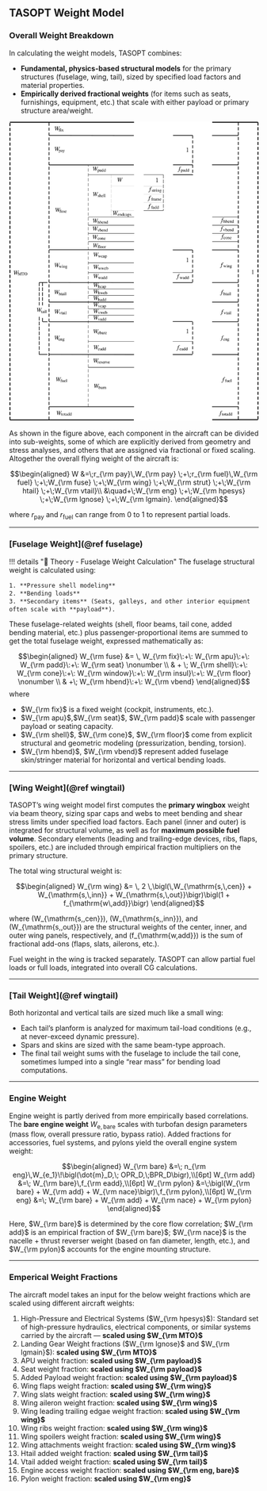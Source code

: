 ## TASOPT Weight Model

### Overall Weight Breakdown

In calculating the weight models, TASOPT combines:

- **Fundamental, physics-based structural models** for the primary structures (fuselage, wing, tail), sized by specified load factors and material properties.
- **Empirically derived fractional weights** (for items such as seats, furnishings, equipment, etc.) that scale with either payload or primary structure area/weight.

![](../assets/weight_model.png)

As shown in the figure above, each component in the aircraft can be divided into sub-weights, some of which are explicitly derived from geometry and stress analyses, and others that are assigned via fractional or fixed scaling. Altogether the overall flying weight of the aircraft is:

$$\begin{aligned}
W 
&=\;r_{\rm pay}\,W_{\rm pay}
\;+\;r_{\rm fuel}\,W_{\rm fuel}
\;+\;W_{\rm fuse}
\;+\;W_{\rm wing}
\;+\;W_{\rm strut}
\;+\;W_{\rm htail}
\;+\;W_{\rm vtail}\\
&\quad+\;W_{\rm eng}
\;+\;W_{\rm hpesys}
\;+\;W_{\rm lgnose}
\;+\;W_{\rm lgmain}.
\end{aligned}$$

where $r_{\mathrm{pay}}$ and $r_{\mathrm{fuel}}$ can range from 0 to 1 to represent partial loads.

---

### [Fuselage Weight](@ref fuselage)

!!! details "📖 Theory - Fuselage Weight Calculation"
    The fuselage structural weight is calculated using:

    1. **Pressure shell modeling**
    2. **Bending loads**
    3. **Secondary items** (Seats, galleys, and other interior equipment often scale with **payload**).

These fuselage-related weights (shell, floor beams, tail cone, added bending material, etc.) plus passenger-proportional items are summed to get the total fuselage weight, expressed mathematically as:

$$\begin{aligned}
W_{\rm fuse} &= \,
W_{\rm fix}\:+\: 
W_{\rm apu}\:+\: 
W_{\rm padd}\:+\: 
W_{\rm seat}
\nonumber \\
& + \; 
W_{\rm shell}\:+\: 
W_{\rm cone}\:+\:
W_{\rm window}\:+\: 
W_{\rm insul}\:+\: 
W_{\rm floor}
\nonumber \\
& +\;
W_{\rm hbend}\:+\: 
W_{\rm vbend}
\end{aligned}$$
where

- $W_{\rm fix}$ is a fixed weight (cockpit, instruments, etc.).
- $W_{\rm apu}$,$W_{\rm seat}$, $W_{\rm padd}$ scale with passenger payload or seating capacity.
- $W_{\rm shell}$, $W_{\rm cone}$, $W_{\rm floor}$ come from explicit structural and geometric modeling (pressurization, bending, torsion).
- $W_{\rm hbend}$, $W_{\rm vbend}$ represent added fuselage skin/stringer material for horizontal and vertical bending loads.
---

### [Wing Weight](@ref wingtail)

TASOPT’s wing weight model first computes the **primary wingbox** weight via beam theory, sizing spar caps and webs to meet bending and shear stress limits under specified load factors. Each panel (inner and outer) is integrated for structural volume, as well as for **maximum possible fuel volume**. Secondary elements (leading and trailing-edge devices, ribs, flaps, spoilers, etc.) are included through empirical fraction multipliers on the primary structure.

The total wing structural weight is:

$$\begin{aligned}
W_{\rm wing} &= \,
2 \,\bigl(\,W_{\mathrm{s,\,cen}} + W_{\mathrm{s,\,inn}} + W_{\mathrm{s,\,out}}\bigr)\bigl(1 + f_{\mathrm{w\,add}}\bigr)
\end{aligned}$$

where \(W_{\mathrm{s,\,cen}}\), \(W_{\mathrm{s,\,inn}}\), and \(W_{\mathrm{s,\,out}}\) are the structural weights of the center, inner, and outer wing panels, respectively, and \(f_{\mathrm{w\,add}}\) is the sum of fractional add-ons (flaps, slats, ailerons, etc.).

Fuel weight in the wing is tracked separately. TASOPT can allow partial fuel loads or full loads, integrated into overall CG calculations.

---

### [Tail Weight](@ref wingtail)

Both horizontal and vertical tails are sized much like a small wing:
- Each tail’s planform is analyzed for maximum tail-load conditions (e.g., at never-exceed dynamic pressure).
- Spars and skins are sized with the same beam-type approach.
- The final tail weight sums with the fuselage to include the tail cone, sometimes lumped into a single “rear mass” for bending load computations.

---

### Engine Weight

Engine weight is partly derived from more empirically based correlations. The **bare engine weight** $W_{\mathrm{e,\,bare}}$ scales with turbofan design parameters (mass flow, overall pressure ratio, bypass ratio). Added fractions for accessories, fuel systems, and pylons yield the overall engine system weight:

$$\begin{aligned}
W_{\rm bare} &=\; n_{\rm eng}\,W_{e_1}\!\bigl(\dot{m}_D,\; OPR_D,\;BPR_D\bigr),\\[6pt]
W_{\rm add} &=\; W_{\rm bare}\,f_{\rm eadd},\\[6pt]
W_{\rm pylon} &=\;\bigl(W_{\rm bare} + W_{\rm add} + W_{\rm nace}\bigr)\,f_{\rm pylon},\\[6pt]
W_{\rm eng} &=\; W_{\rm bare} + W_{\rm add} + W_{\rm nace} + W_{\rm pylon}
\end{aligned}$$

Here, $W_{\rm bare}$ is determined by the core flow correlation; $W_{\rm add}$ is an empirical fraction of $W_{\rm bare}$; $W_{\rm nace}$ is the nacelle + thrust reverser weight (based on fan diameter, length, etc.), and $W_{\rm pylon}$ accounts for the engine mounting structure.

---
### Emperical Weight Fractions

The aircraft model takes an input for the below weight fractions which are scaled using different aircraft weights:

1. High-Pressure and Electrical Systems ($W_{\rm hpesys}$): Standard set of high-pressure hydraulics, electrical components, or similar systems carried by the aircraft — **scaled using $W_{\rm MTO}$**
2. Landing Gear Weight fractions ($W_{\rm lgnose}$ and $W_{\rm lgmain}$): **scaled using $W_{\rm MTO}$**
3. APU weight fraction: **scaled using $W_{\rm payload}$**
4. Seat weight fraction: **scaled using $W_{\rm payload}$**
5. Added Payload weight fraction: **scaled using $W_{\rm payload}$**
6. Wing flaps weight fraction: **scaled using $W_{\rm wing}$**
7. Wing slats weight fraction: **scaled using $W_{\rm wing}$**
8. Wing aileron weight fraction: **scaled using $W_{\rm wing}$**
9. Wing leading trailing edgae weight fraction: **scaled using $W_{\rm wing}$**
10. Wing ribs weight fraction: **scaled using $W_{\rm wing}$**
11. Wing spoilers weight fraction: **scaled using $W_{\rm wing}$**
12. Wing attachments weight fraction: **scaled using $W_{\rm wing}$**
13. Htail added weight fraction: **scaled using $W_{\rm tail}$**
14. Vtail added weight fraction: **scaled using $W_{\rm tail}$**
15. Engine access weight fraction: **scaled using $W_{\rm eng, bare}$**
16. Pylon weight fraction: **scaled using $W_{\rm eng}$**
